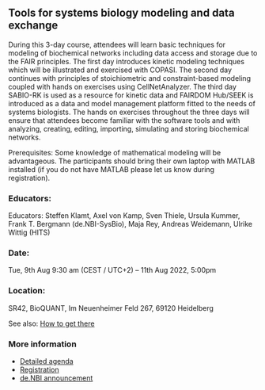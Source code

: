 ## Tools for systems biology modeling and data exchange
During this 3-day course, attendees will learn basic techniques for modeling of biochemical networks including data access and storage due to the FAIR principles. The first day introduces kinetic modeling techniques which will be illustrated and exercised with COPASI. The second day continues with principles of stoichiometric and constraint-based modeling coupled with hands on exercises using CellNetAnalyzer. The third day SABIO-RK is used as a resource for kinetic data and FAIRDOM Hub/SEEK is introduced as a data and model management platform fitted to the needs of systems biologists. The hands on exercises throughout the three days will ensure that attendees become familiar with the software tools and with analyzing, creating, editing, importing, simulating and storing biochemical networks.


Prerequisites: Some knowledge of mathematical modeling will be advantageous. The participants should bring their own laptop with MATLAB installed (if you do not have MATLAB please let us know during registration). 



### Educators: 
Educators:
Steffen Klamt, Axel von Kamp, Sven Thiele, Ursula Kummer, Frank T. Bergmann (de.NBI-SysBio), Maja Rey, Andreas Weidemann, Ulrike Wittig (HITS)

### Date:
Tue, 9th Aug 9:30 am (CEST / UTC+2) – 11th Aug 2022, 5:00pm

### Location:
SR42, BioQUANT, Im Neuenheimer Feld 267, 69120 Heidelberg

See also: [How to get there](get_there.html)

### More information
* [Detailed agenda](agenda.md)
* [Registration](https://docs.google.com/forms/d/e/1FAIpQLSdSA314ZWw4F5wRyvXXcHc0euwx7OHODIaBj--lV-T_qRdTNA/viewform?usp=sf_link)
* [de.NBI announcement](#)
